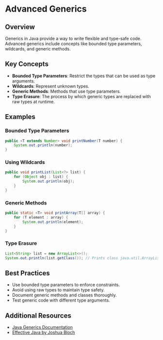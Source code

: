 # Advanced Generics

## Overview
Generics in Java provide a way to write flexible and type-safe code. Advanced generics include concepts like bounded type parameters, wildcards, and generic methods.

## Key Concepts

- **Bounded Type Parameters**: Restrict the types that can be used as type arguments.
- **Wildcards**: Represent unknown types.
- **Generic Methods**: Methods that use type parameters.
- **Type Erasure**: The process by which generic types are replaced with raw types at runtime.

## Examples

### Bounded Type Parameters
```java
public <T extends Number> void printNumber(T number) {
    System.out.println(number);
}
```

### Using Wildcards
```java
public void printList(List<?> list) {
    for (Object obj : list) {
        System.out.println(obj);
    }
}
```

### Generic Methods
```java
public static <T> void printArray(T[] array) {
    for (T element : array) {
        System.out.println(element);
    }
}
```

### Type Erasure
```java
List<String> list = new ArrayList<>();
System.out.println(list.getClass()); // Prints class java.util.ArrayList
```

## Best Practices

- Use bounded type parameters to enforce constraints.
- Avoid using raw types to maintain type safety.
- Document generic methods and classes thoroughly.
- Test generic code with different type arguments.

## Additional Resources

- [Java Generics Documentation](https://docs.oracle.com/javase/tutorial/java/generics/)
- [Effective Java by Joshua Bloch](https://www.oreilly.com/library/view/effective-java/9780134686097/)
